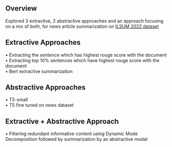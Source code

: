 ## Overview
Explored 3 extractive, 2 abstractive approaches and an approach focusing on a mix of both, for news article summarization on [ILSUM 2022 dataset](https://ilsum.github.io/ilsum/2022/dataset.html)

## Extractive Approaches
• Extracting the sentence which has highest rouge score with the document </br>
• Extracting top 10% sentences which have highest rouge score with the document </br>
• Bert extractive summarization 

## Abstractive Approaches
• T5-small </br>
• T5 fine tuned on news dataset

## Extractive + Abstractive Approach
• Filtering redundant informative content using Dynamic Mode Decomposition followed by summarization by an abstractive model
